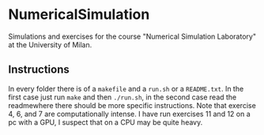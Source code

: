 # NumericalSimulation
Simulations and exercises for the course "Numerical Simulation Laboratory" at the University of Milan.
## Instructions
In every folder there is of a `makefile` and a `run.sh` or a `README.txt`. In the first case just run `make` and then `./run.sh`, in the second case read the readmewhere there should be more specific instructions. Note that exercise 4, 6, and 7 are computationally intense.
I have run exercises 11 and 12 on a pc with a GPU, I suspect that on a CPU may be quite heavy.
